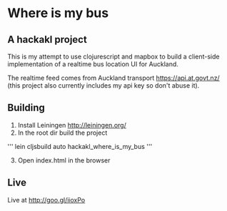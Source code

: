 # Where is my bus

## A hackakl project

This is my attempt to use clojurescript and mapbox to build a client-side
implementation of a realtime bus location UI for Auckland.

The realtime feed comes from Auckland transport https://api.at.govt.nz/
(this project also currently includes my api key so don't abuse it).

## Building

1. Install Leiningen http://leiningen.org/
2. In the root dir build the project

'''
lein cljsbuild auto hackakl_where_is_my_bus
'''

3. Open index.html in the browser


## Live
Live at http://goo.gl/iioxPo